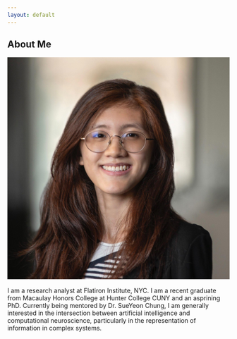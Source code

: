 ```yaml
---
layout: default
---
```


## About Me

<img class="profile-picture" src="/images/headshot22sq.jpg"/>

I am a research analyst at Flatiron Institute, NYC. I am a recent graduate from Macaulay Honors College at Hunter College CUNY and an asprining PhD. Currently being mentored by Dr. SueYeon Chung, I am generally interested in the intersection between artificial intelligence and computational neuroscience, particularly in the representation of information in complex systems. 

